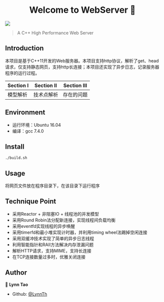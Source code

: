 <h1 align="center">Welcome to WebServer 👋</h1>
<p>
  <img src="https://img.shields.io/badge/version-1.0.0-blue.svg?cacheSeconds=2592000" />
</p>

> A C++ High Performance Web Server

## Introduction
本项目是基于C++11开发的Web服务器。本项目支持http协议，解析了get、head请求，仅支持静态网页，支持http长连接；本项目还实现了异步日志，记录服务器程序的运行过程。

| Section Ⅰ | Section Ⅱ  | Section Ⅲ  |
| --------- | ---------- | ---------- |
| 模型解析  | 技术点解析 | 存在的问题 |

## Environment
- 运行环境：Ubuntu 16.04
- 编译：gcc 7.4.0

## Install

```sh
./build.sh
```

## Usage

将网页文件放在程序目录下，在该目录下运行程序

## Technique Point
- 采用Reactor + 非阻塞IO + 线程池的并发模型
- 采用Round Robin法分配新连接，实现线程间负载均衡
- 采用eventfd实现线程的异步唤醒
- 采用timerfd和最小堆实现计时器，并利用timing wheel法踢掉空闲连接
- 采用双缓冲技术实现了简单的异步日志线程
- 利用智能指针和RAII方法解决内存泄漏问题
- 解析HTTP请求，支持MIME，支持长连接
- 在TCP连接数量过多时，优雅关闭连接

## Author

👤 **Lynn Tao**

* Github: [@LynnTh](https://github.com/LynnTh)


